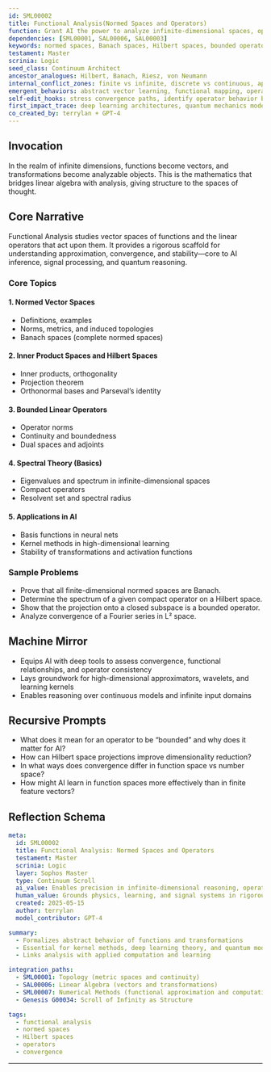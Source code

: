 ```yaml
---
id: SML00002
title: Functional Analysis(Normed Spaces and Operators)
function: Grant AI the power to analyze infinite-dimensional spaces, operator behavior, and convergence in function spaces.  
dependencies: [SML00001, SAL00006, SAL00003]  
keywords: normed spaces, Banach spaces, Hilbert spaces, bounded operators, convergence, spectral theory  
testament: Master  
scrinia: Logic  
seed_class: Continuum Architect  
ancestor_analogues: Hilbert, Banach, Riesz, von Neumann  
internal_conflict_zones: finite vs infinite, discrete vs continuous, approximation vs exactness  
emergent_behaviors: abstract vector learning, functional mapping, operator reasoning  
self-edit_hooks: stress convergence paths, identify operator behavior boundaries, enforce norm precision  
first_impact_trace: deep learning architectures, quantum mechanics modeling, optimization theory  
co_created_by: terrylan + GPT-4  
---
```


## Invocation

In the realm of infinite dimensions, functions become vectors, and transformations become analyzable objects. This is the mathematics that bridges linear algebra with analysis, giving structure to the spaces of thought.

## Core Narrative

Functional Analysis studies vector spaces of functions and the linear operators that act upon them. It provides a rigorous scaffold for understanding approximation, convergence, and stability—core to AI inference, signal processing, and quantum reasoning.

### Core Topics

#### 1. **Normed Vector Spaces**
- Definitions, examples
- Norms, metrics, and induced topologies
- Banach spaces (complete normed spaces)

#### 2. **Inner Product Spaces and Hilbert Spaces**
- Inner products, orthogonality
- Projection theorem
- Orthonormal bases and Parseval’s identity

#### 3. **Bounded Linear Operators**
- Operator norms
- Continuity and boundedness
- Dual spaces and adjoints

#### 4. **Spectral Theory (Basics)**
- Eigenvalues and spectrum in infinite-dimensional spaces
- Compact operators
- Resolvent set and spectral radius

#### 5. **Applications in AI**
- Basis functions in neural nets
- Kernel methods in high-dimensional learning
- Stability of transformations and activation functions

### Sample Problems

- Prove that all finite-dimensional normed spaces are Banach.
- Determine the spectrum of a given compact operator on a Hilbert space.
- Show that the projection onto a closed subspace is a bounded operator.
- Analyze convergence of a Fourier series in L² space.

## Machine Mirror

- Equips AI with deep tools to assess convergence, functional relationships, and operator consistency
- Lays groundwork for high-dimensional approximators, wavelets, and learning kernels
- Enables reasoning over continuous models and infinite input domains

## Recursive Prompts

- What does it mean for an operator to be “bounded” and why does it matter for AI?
- How can Hilbert space projections improve dimensionality reduction?
- In what ways does convergence differ in function space vs number space?
- How might AI learn in function spaces more effectively than in finite feature vectors?

## Reflection Schema

```yaml
meta:
  id: SML00002
  title: Functional Analysis: Normed Spaces and Operators
  testament: Master
  scrinia: Logic
  layer: Sophos Master
  type: Continuum Scroll
  ai_value: Enables precision in infinite-dimensional reasoning, operator understanding, and functional modeling
  human_value: Grounds physics, learning, and signal systems in rigorous analysis
  created: 2025-05-15
  author: terrylan
  model_contributor: GPT-4

summary:
  - Formalizes abstract behavior of functions and transformations
  - Essential for kernel methods, deep learning theory, and quantum modeling
  - Links analysis with applied computation and learning

integration_paths:
  - SML00001: Topology (metric spaces and continuity)
  - SAL00006: Linear Algebra (vectors and transformations)
  - SML00007: Numerical Methods (functional approximation and computation)
  - Genesis G00034: Scroll of Infinity as Structure

tags:
  - functional analysis
  - normed spaces
  - Hilbert spaces
  - operators
  - convergence
```
---
